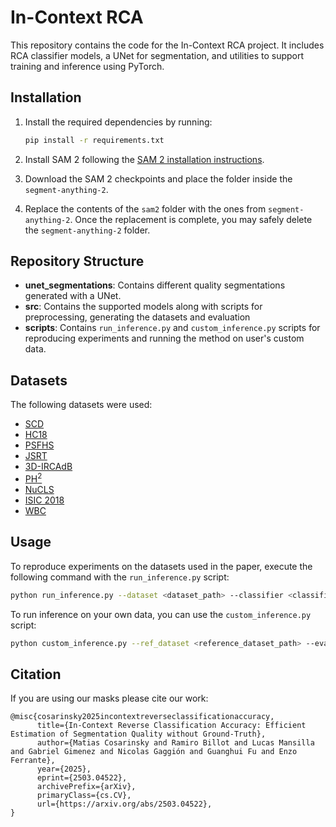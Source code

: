 # In-Context RCA

This repository contains the code for the In-Context RCA project. It includes RCA classifier models, a UNet for segmentation, and utilities to support training and inference using PyTorch.

## Installation

1. Install the required dependencies by running:

    ```bash
    pip install -r requirements.txt
    ```

2. Install SAM 2 following the [SAM 2 installation instructions](https://github.com/facebookresearch/sam2).

3. Download the SAM 2 checkpoints and place the folder inside the `segment-anything-2`.

4. Replace the contents of the `sam2` folder with the ones from `segment-anything-2`. Once the replacement is complete, you may safely delete the `segment-anything-2` folder.

## Repository Structure

- **unet_segmentations**: Contains different quality segmentations generated with a UNet.
- **src**: Contains the supported models along with scripts for preprocessing, generating the datasets and evaluation
- **scripts**: Contains `run_inference.py` and `custom_inference.py` scripts for reproducing experiments and running the method on user's custom data.

## Datasets
The following datasets were used:

- [SCD](https://www.cardiacatlas.org/sunnybrook-cardiac-data/)  
- [HC18](https://zenodo.org/records/1327317)  
- [PSFHS](https://zenodo.org/records/10969427)  
- [JSRT](http://db.jsrt.or.jp/eng.php)  
- [3D-IRCAdB](https://www.ircad.fr/research/data-sets/liver-segmentation-3d-ircadb-01/)  
- [PH<sup>2</sup>](https://www.fc.up.pt/addi/ph2%20database.html)  
- [NuCLS](https://sites.google.com/view/nucls/single-rater?authuser=0)  
- [ISIC 2018](https://challenge.isic-archive.com/data/#2018)  
- [WBC](https://data.mendeley.com/datasets/w7cvnmn4c5/1)

## Usage

To reproduce experiments on the datasets used in the paper, execute the following command with the `run_inference.py` script:

```bash
python run_inference.py --dataset <dataset_path> --classifier <classifier_name> --output_file <output_file_path>
```

To run inference on your own data, you can use the `custom_inference.py` script:

```bash
python custom_inference.py --ref_dataset <reference_dataset_path> --eval_dataset <eval_data_path> --n_classes <num_of_classes> --classifier <classifier_name> --output_file <output_file_path> 
```

## Citation
If you are using our masks please cite our work:

```
@misc{cosarinsky2025incontextreverseclassificationaccuracy,
      title={In-Context Reverse Classification Accuracy: Efficient Estimation of Segmentation Quality without Ground-Truth}, 
      author={Matias Cosarinsky and Ramiro Billot and Lucas Mansilla and Gabriel Gimenez and Nicolas Gaggión and Guanghui Fu and Enzo Ferrante},
      year={2025},
      eprint={2503.04522},
      archivePrefix={arXiv},
      primaryClass={cs.CV},
      url={https://arxiv.org/abs/2503.04522}, 
}
```
